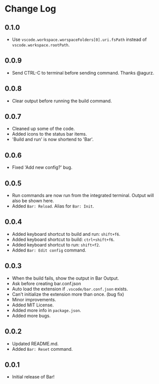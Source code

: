 # Change Log

## 0.1.0
* Use `vscode.workspace.worspaceFolders[0].uri.fsPath` instead of `vscode.workspace.rootPath`.

## 0.0.9
* Send CTRL-C to terminal before sending command. Thanks @agurz.

## 0.0.8
* Clear output before running the build command.

## 0.0.7
* Cleaned up some of the code.
* Added icons to the status bar items.
* 'Build and run' is now shortend to 'Bar'.

## 0.0.6
* Fixed 'Add new config?' bug.

## 0.0.5
* Run commands are now run from the integrated terminal. Output will also be shown here.
* Added `Bar: Reload`. Alias for `Bar: Init`.

## 0.0.4
* Added keyboard shortcut to build and run: `shift+f6`.
* Added keyboard shortcut to build: `ctrl+shift+f6`.
* Added keyboard shortcut to run: `shift+f2`.
* Added `Bar: Edit config` command.

## 0.0.3
* When the build fails, show the output in Bar Output.
* Ask before creating bar.conf.json
* Auto load the extension if `.vscode/bar.conf.json` exists.
* Can't initialize the extension more than once. (bug fix)
* Minor improvements.
* Added MIT License.
* Added more info in `package.json`.
* Added more bugs.

## 0.0.2
* Updated README.md.
* Added `Bar: Reset` command.

## 0.0.1
* Initial release of Bar!
